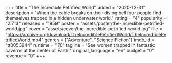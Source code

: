 +++
title = "The Incredible Petrified World"
added = "2020-12-31"
description = "When the cable breaks on their diving bell four people find themselves trapped in a hidden underwater world."
rating = "4"
popularity = "2.713"
released = "1959"
poster = "assets/poster/the-incredible-petrified-world.jpg"
cover = "assets/cover/the-incredible-petrified-world.jpg"
file = "https://archive.org/download/TheIncrediblePetrifiedWorld/TheIncrediblePetrifiedWorld.mp4"
genres = ["Adventure", "Science Fiction"]
imdb_id = "tt0053944"
runtime = "70"
tagline = "See women trapped in fantastic caverns at the center of Earth!"
original_language = "en"
budget = "0"
revenue = "0"
+++

